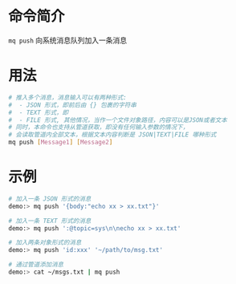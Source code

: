 命令简介
======= 

`mq push` 向系统消息队列加入一条消息

用法
=======

```bash
# 推入多个消息，消息输入可以有两种形式:
#  - JSON 形式，即前后由 {} 包裹的字符串
#  - TEXT 形式，即
#  - FILE 形式, 其他情况，当作一个文件对象路径，内容可以是JSON或者文本
# 同时，本命令也支持从管道获取，即没有任何输入参数的情况下，
# 会读取管道内全部文本，根据文本内容判断是 JSON|TEXT|FILE 哪种形式
mq push [Message1] [Message2]
```

示例
=======

```bash
# 加入一条 JSON 形式的消息
demo:> mq push '{body:"echo xx > xx.txt"}'

# 加入一条 TEXT 形式的消息
demo:> mq push ':@topic=sys\n\necho xx > xx.txt'

# 加入两条对象形式的消息
demo:> mq push 'id:xxx' '~/path/to/msg.txt'

# 通过管道添加消息
demo:> cat ~/msgs.txt | mq push
```